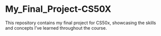 # My_Final_Project-CS50X
This repository contains my final project for CS50x, showcasing the skills and concepts I’ve learned throughout the course.
